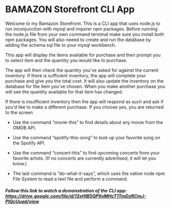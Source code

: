 # BAMAZON Storefront CLI App

Welcome to my Bamazon Storefront. This is a CLI app that uses node.js to run inconjunction with mysql and inquirer npm packages. Before running the node.js file from your own command terminal make sure you install both npm packages. You will also neeed to create and run the database by adding the schema sql file to your mysql workbench. 

This app will display the items available for purchase and then prompt you to select item and the quantity you would like to purchase. 


The app will then check the quantity you've asked for against the current inventory. If there is sufficient inventory, the app will complete your purchase and give you the total cost. It will also update the inventory on the database for the item you've chosen. When you make another purchase you will see the quantity available for that item has changed.

If there is insufficient inventory then the app will respond as such and ask if you'd like to make a different purchase. If you choose yes, you are returned to the screen 

* Use the command “movie-this” to find details about any movie from the OMDB API.

* Use the command “spotify-this-song” to look up your favorite song on the Spotify API.

* Use the command “concert-this” to find upcoming concerts from your favorite artists. 
  (If no concerts are currently advertised, it will let you know.)

* The last command is “do-what-it-says”, which uses the native node npm File System to read a text file and perform a command.

##### Follow this link to watch a demonstration of the CLI app: https://drive.google.com/file/d/13xHlB5QP9xMHcT1TmDzRCmJ-PIQcUuad/view
